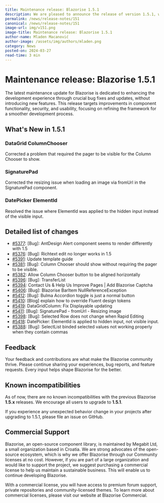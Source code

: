 ```yaml
---
title: Maintenance release: Blazorise 1.5.1
description: We are pleased to announce the release of version 1.5.1, which includes important bug fixes and enhancements. This release focuses on improving stability and addressing key issues identified by our user community.
permalink: /news/release-notes/151
canonical: /news/release-notes/151
image-url: img/v151.png
image-title: Maintenance release: Blazorise 1.5.1
author-name: Mladen Macanović
author-image: /assets/img/authors/mladen.png
category: News
posted-on: 2024-03-27
read-time: 3 min
---
```


# Maintenance release: Blazorise 1.5.1

The latest maintenance update for Blazorise is dedicated to enhancing the development experience through crucial bug fixes and updates, without introducing new features. This release targets improvements in component functionality, security, and usability, focusing on refining the framework for a smoother development process.

## What's New in 1.5.1

### DataGrid ColumnChooser

Corrected a problem that required the pager to be visible for the Column Chooser to show.

### SignaturePad

Corrected the resizing issue when loading an image via fromUrl in the SignaturePad component.

### DatePicker ElementId

Resolved the issue where ElementId was applied to the hidden input instead of the visible input.

## Detailed list of changes

- [#5377](https://github.com/Megabit/Blazorise/issues/5377): [Bug]: AntDesign Alert component seems to render differently with 1.5
- [#5376](https://github.com/Megabit/Blazorise/issues/5376): [Bug]: Richtext edit no longer works in 1.5
- [#5391](https://github.com/Megabit/Blazorise/issues/5391): Update template guide
- [#5381](https://github.com/Megabit/Blazorise/issues/5381): [Bug]: Column Chooser should show without requiring the pager to be visible.
- [#5382](https://github.com/Megabit/Blazorise/issues/5382): Allow Column Chooser button to be aligned horizontally
- [#5396](https://github.com/Megabit/Blazorise/issues/5396): [Bug]: TransferList
- [#5394](https://github.com/Megabit/Blazorise/issues/5394): Contact Us & Help Us Improve Pages | Add Blazorise Captcha
- [#5406](https://github.com/Megabit/Blazorise/issues/5406): [Bug]: Blazorise BarItem NullReferenceException
- [#5412](https://github.com/Megabit/Blazorise/issues/5412): [Bug]: Bulma Accordion toggle is just a normal button
- [#5410](https://github.com/Megabit/Blazorise/issues/5410): [Blog] explain how to override Fluent design tokens
- [#5419](https://github.com/Megabit/Blazorise/pull/5419): DataGridColumn: Fix Displayable updating
- [#5411](https://github.com/Megabit/Blazorise/issues/5411): [Bug]: SignaturePad - fromUrl - Resizing image
- [#5398](https://github.com/Megabit/Blazorise/issues/5398): [Bug]: Selected Row does not change when Rapid Editing
- [#5418](https://github.com/Megabit/Blazorise/issues/5418): DatePicker: ElementId is applied to hidden input, not visible input.
- [#5388](https://github.com/Megabit/Blazorise/issues/5388): [Bug]: SelectList binded selected values not working properly when they contain commas

## Feedback

Your feedback and contributions are what make the Blazorise community thrive. Please continue sharing your experiences, bug reports, and feature requests. Every input helps shape Blazorise for the better.

## Known incompatibilities

As of now, there are no known incompatibilities with the previous Blazorise **1.5.x** releases. We encourage all users to upgrade to **1.5.1**.

If you experience any unexpected behavior change in your projects after upgrading to 1.5.1, please file an issue on GitHub.

## Commercial Support

Blazorise, an open-source component library, is maintained by Megabit Ltd, a small organization based in Croatia. We are strong advocates of the open-source ecosystem, which is why we offer Blazorise through our Community licenses at no cost. However, if you are part of a large organization and would like to support the project, we suggest purchasing a commercial license to help us maintain a sustainable business. This will enable us to continue developing Blazorise.

With a commercial license, you will have access to premium forum support, private repositories and community-licensed themes. To learn more about commercial licenses, please visit our website at Blazorise Commercial.
